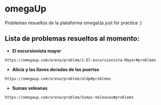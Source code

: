 # omegaUp
Problemas resueltos de la plataforma omegaUp just for practice :)
## Lista de problemas resueltos al momento:
* **El excursionista mayor**
```
https://omegaup.com/arena/problem/1-El-excursionista-Mayor#problems
```
* **Alicia y las llaves doradas de las puertas**
```
https://omegaup.com/arena/problem/aldp#problems
```
* **Sumas veleanas**
```
https://omegaup.com/arena/problem/Sumas-Veleanas#problems
```

